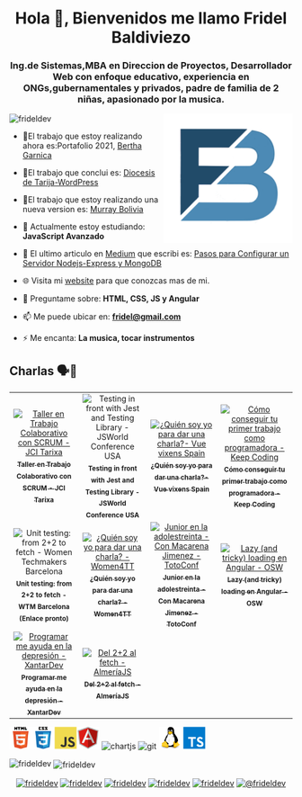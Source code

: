 
<h1 align="center">Hola 👋, Bienvenidos me llamo Fridel Baldiviezo</h1>
<h3 align="center">Ing.de Sistemas,MBA en Direccion de Proyectos, Desarrollador Web con enfoque educativo, experiencia en ONGs,gubernamentales y privados, padre de familia de 2 niñas, apasionado por la musica.</h3>


<img align='right' src="https://github.com/frideldev/frideldev/raw/master/LOGOFRIDELisitopio2.png" width="230">
<p align="left"> <img src="https://komarev.com/ghpvc/?username=frideldev" alt="frideldev" /> </p>

- 🔭El trabajo que estoy realizando ahora es:Portafolio 2021, [Bertha Garnica](https://www.berthagarnica.com)
- 🔭El trabajo que conclui es: [Diocesis de Tarija-WordPress](http://diocesis.fridel.info.bo)
- 🔭El trabajo que estoy realizando una nueva version es: [Murray Bolivia](http://www.murraybolivia.com)
- 🌱 Actualmente estoy estudiando: **JavaScript Avanzado**
- 📝 El ultimo articulo en [Medium](http://medium.com/@frideldev) que escribi es: [Pasos para Configurar un Servidor Nodejs-Express y MongoDB](https://frideldev.medium.com/pasos-para-preparar-tu-back-end-en-node-express-y-mongodb-en-linux-6d5aa7c5c963) 

- 🌐 Visita mi [website](http://fridel.info.bo/) para que conozcas mas de mi.

- 💬 Preguntame sobre: **HTML, CSS, JS y Angular**

- 📫 Me puede ubicar en: **fridel@gmail.com**

- ⚡ Me encanta: **La musica, tocar instrumentos**

## Charlas 🗣️💬  
<table>
  <tr>
    <td align="center">
      <a href="https://www.youtube.com/watch?v=LMCJ-QTIxUo">
        <img src="https://user-images.githubusercontent.com/45037868/125210328-6a896a00-e29f-11eb-97cb-57e5ff9663fe.png" width="150px" alt="Taller en Trabajo Colaborativo con SCRUM - JCI Tarixa"/>
        <br />
        <sub>
          <b>Taller en Trabajo Colaborativo con SCRUM - JCI Tarixa</b>
        </sub>
      </a>
      <br />
    </td>
    <td align="center">
        <img src="https://user-images.githubusercontent.com/45037868/125210397-da97f000-e29f-11eb-8bc8-ce9e7d03351b.png" width="150px" alt="Testing in front with Jest and Testing Library - JSWorld Conference USA"/>
        <br />
        <sub>
          <b>Testing in front with Jest and Testing Library - JSWorld Conference USA</b>
        </sub>
      </a>
      <br />
    </td>
    <td align="center">
      <a href="https://www.youtube.com/watch?v=CezczF6clbk">
        <img src="https://user-images.githubusercontent.com/45037868/125208972-0d3ceb00-e296-11eb-9e18-62e2b8b1246c.png" width="150px" alt="¿Quién soy yo para dar una charla?- Vue vixens Spain"/>
        <br />
        <sub>
          <b>¿Quién soy yo para dar una charla?- Vue vixens Spain</b>
        </sub>
      </a>
      <br />
    </td>
    <td align="center">
      <a href="https://youtu.be/NoWJShBovQo?t=156">
        <img src="https://i.ytimg.com/vi/NoWJShBovQo/hq720.jpg" width="150px" alt="Cómo conseguir tu primer trabajo como programadora - Keep Coding"/>
        <br />
        <sub>
          <b>Cómo conseguir tu primer trabajo como programadora - Keep Coding</b>
        </sub>
      </a>
      <br />
    </td>
      </tr>
      <tr>
    <td align="center">
      <img src="https://user-images.githubusercontent.com/45037868/103943388-499a5d80-5132-11eb-8f74-5c3af251836b.jpeg" width="150px" alt="Unit testing: from 2+2 to fetch - Women Techmakers Barcelona"/>
      <br />
      <sub>
        <b>Unit testing: from 2+2 to fetch - WTM Barcelona (Enlace pronto)</b>
      </sub>
      <br />
    </td>
    <td align="center">
      <a href="https://youtu.be/mWiLhWtSYTI?t=14937">
        <img src="https://user-images.githubusercontent.com/45037868/103942565-e65bfb80-5130-11eb-98b5-888e2db473b2.png" width="150px" alt="¿Quién soy yo para dar una charla? - Women4TT"/>
        <br />
        <sub>
          <b>¿Quién soy yo para dar una charla? - Women4TT</b>
        </sub>
      </a>
      <br />
    </td>
    <td align="center">
      <a href="https://www.youtube.com/watch?v=cldd97CUn4g">
        <img src="https://user-images.githubusercontent.com/45037868/104422986-c2a81380-557d-11eb-86c6-3ef75dc68f28.png" width="150px" alt="Junior en la adolestreinta - Con Macarena Jimenez - TotoConf"/>
        <br />
        <sub>
          <b>Junior en la adolestreinta - Con Macarena Jimenez - TotoConf</b>
        </sub>
      </a>
      <br />
    </td>
    <td align="center">
      <a href="https://youtu.be/U7NTuOpBiAk?t=2435">
        <img src="https://img.youtube.com/vi/U7NTuOpBiAk/mqdefault.jpg" width="150px" alt="Lazy (and tricky) loading en Angular - OSW"/>
        <br />
        <sub>
          <b>Lazy (and tricky) loading en Angular - OSW</b>
        </sub>
      </a>
      <br />
    </td>
  <tr>
    <td align="center">
      <a href="https://youtu.be/dPpk4K_EKSE?t=6450">
        <img src="https://img.youtube.com/vi/dPpk4K_EKSE/mqdefault.jpg" width="150px" alt="Programar me ayuda en la depresión - XantarDev"/>
        <br />
        <sub>
          <b>Programar me ayuda en la depresión - XantarDev</b>
        </sub>
      </a>
      <br />
    </td>
    <td align="center">
      <a href="https://talks.codemotion.com/panel-online-todos-estamos-o-estaremos-e">
        <img src="https://img.youtube.com/vi/szu5YDOtJ1M/mqdefault.jpg" width="150px" alt="Del 2+2 al fetch - AlmeríaJS"/>
        <br />
        <sub>
          <b>Del 2+2 al fetch - AlmeríaJS</b>
        </sub>
      </a>
      <br />
    </td>
  </tr>
</table>

<p align="left"><img src="https://github.com/devicons/devicon/blob/master/icons/html5/html5-original-wordmark.svg" alt="html5" width="40" height="40"/><img src="https://github.com/devicons/devicon/blob/master/icons/css3/css3-original-wordmark.svg" alt="css3" width="40" height="40"/><img src="https://github.com/devicons/devicon/blob/master/icons/javascript/javascript-original.svg" alt="javascript" width="40" height="40"/><img src="https://github.com/devicons/devicon/blob/master/icons/angularjs/angularjs-original.svg" alt="angularjs" width="40" height="40"/> <img src="https://www.chartjs.org/media/logo-title.svg" alt="chartjs" width="40" height="40"/>  <img src="https://www.vectorlogo.zone/logos/git-scm/git-scm-icon.svg" alt="git" width="40" height="40"/>   <img src="https://github.com/devicons/devicon/blob/master/icons/linux/linux-original.svg" alt="linux" width="40" height="40"/> <img src="https://github.com/devicons/devicon/blob/master/icons/typescript/typescript-original.svg" alt="typescript" width="40" height="40"/></p>

<p><img align="left" src="https://github-readme-stats.vercel.app/api/top-langs/?username=frideldev&layout=compact&hide=html" alt="frideldev" /></p>
<p>&nbsp;<img align="center" src="https://github-readme-stats.vercel.app/api?username=frideldev&show_icons=true" alt="frideldev" /></p>

<p align="center">
<a href="https://codepen.io/frideldev" target="blank"><img align="center" src="https://cdn.jsdelivr.net/npm/simple-icons@3.0.1/icons/codepen.svg" alt="frideldev" height="30" width="30" /></a>
<a href="https://twitter.com/frideldev" target="blank"><img align="center" src="https://cdn.jsdelivr.net/npm/simple-icons@3.0.1/icons/twitter.svg" alt="frideldev" height="30" width="30" /></a>
<a href="https://linkedin.com/in/frideldev" target="blank"><img align="center" src="https://cdn.jsdelivr.net/npm/simple-icons@3.0.1/icons/linkedin.svg" alt="frideldev" height="30" width="30" /></a>
<a href="https://fb.com/frideldev" target="blank"><img align="center" src="https://cdn.jsdelivr.net/npm/simple-icons@3.0.1/icons/facebook.svg" alt="frideldev" height="30" width="30" /></a>
<a href="https://instagram.com/frideldev" target="blank"><img align="center" src="https://cdn.jsdelivr.net/npm/simple-icons@3.0.1/icons/instagram.svg" alt="frideldev" height="30" width="30" /></a>
<a href="https://medium.com/@frideldev" target="blank"><img align="center" src="https://cdn.jsdelivr.net/npm/simple-icons@3.0.1/icons/medium.svg" alt="@frideldev" height="30" width="30" /></a>
</p>

